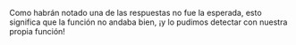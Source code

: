 Como habrán notado una de las respuestas no fue la esperada, esto significa que la función no andaba bien, ¡y lo pudimos detectar con nuestra propia función!